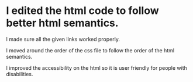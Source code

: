 # I edited the html code to follow better html semantics.

I made sure all the given links worked properly.

I moved around the order of the css file to follow the order of the html semantics.

I improved the accessibility on the html so it is user friendly for people with disabilities.
